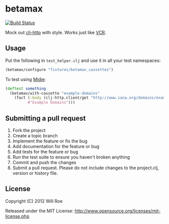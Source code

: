 betamax
=======

[![Build Status](https://secure.travis-ci.org/wjlroe/betamax.png)](http://travis-ci.org/wjlroe/betamax)

Mock out [clj-http](https://github.com/dakrone/clj-http) with style. Works just like [VCR](https://github.com/myronmarston/vcr).

## Usage

Put the following in `test_helper.clj` and use it in all your test namespaces:

```clojure
(betamax/configure "fixtures/betamax_cassettes")
```

To test using [Midje](https://github.com/marick/Midje):

```clojure
(deftest something
  (betamax/with-cassette "example-domains"
    (fact (:body (clj-http.client/get "http://www.iana.org/domains/example/")) =>
          #"Example Domains")))
```

## Submitting a pull request

1. Fork the project
1. Create a topic branch
1. Implement the feature or fix the bug
1. Add documentation for the feature or bug
1. Add tests for the feature or bug
1. Run the test suite to ensure you haven't broken anything
1. Commit and push the changes
1. Submit a pull request. Please do not include changes to the project.clj, version or history file.

## License

Copyright (C) 2012 Will Roe

Released under the MIT License: <http://www.opensource.org/licenses/mit-license.php>
